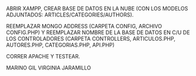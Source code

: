 ABRIR XAMPP, CREAR BASE DE DATOS EN LA NUBE (CON LOS MODELOS ADJUNTADOS: ARTICLES/CATEGORIES/AUTHORS).

REEMPLAZAR MONGO ADDRESS (CARPETA CONFIG, ARCHIVO CONFIG.PHP) Y REEMPLAZAR NOMBRE DE LA BASE DE DATOS EN C/U DE LOS CONTROLADORES (CARPETA CONTROLLERS, ARTICULOS.PHP, AUTORES.PHP, CATEGORIAS.PHP, API.PHP)

CORRER APACHE Y TESTEAR.

MARINO GIL
VIRGINIA JARAMILLO
